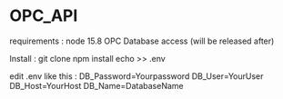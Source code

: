 # OPC_API
requirements : 
node 15.8 
OPC Database access (will be released after)

Install :
git clone
npm install
echo >> .env

edit .env like this : 
DB_Password=Yourpassword
DB_User=YourUser
DB_Host=YourHost
DB_Name=DatabaseName

